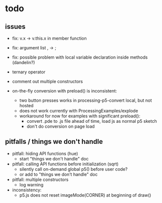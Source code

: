 ---
---

# todo

## issues

- fix: v.x -> v.this.x in member function

- fix: argument list , -> ; 

- fix: possible problem with local variable declaration inside methods (dandelin?)

- ternary operator

- comment out multiple constructors

- on-the-fly conversion with preload() is inconsistent:
    - two button presses works in processing-p5-convert local, but not hosted
    - does not work currently with ProcessingExamples/explode
    - workaround for now for examples with significant preload(): 
        - convert .pde to .js file ahead of time, load js as normal p5 sketch
        - don't do conversion on page load

## pitfalls / things we don't handle

- pitfall: hiding API functions (hue)
    - start "things we don't handle" doc
- pitfall: calling API functions before initialization (sqrt)
    - silently call on-demand global p5() before user code?
    - or add to "things we don't handle" doc
- pitfall: multiple constructors
    - log warning
- inconsistency:
    - p5.js does not reset imageMode(CORNER) at beginning of draw()
